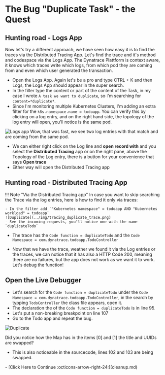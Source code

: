 
# The Bug "Duplicate Task" - the Quest

## Hunting road - Logs App
Now let's try a different approach, we have seen how easy it is to find the traces via the Distributed Tracing App. Let's find the trace and it's method and codespace via the Logs App. The Dynatrace Plattform is context aware, it knows which traces write which logs, from which pod they are coming from and even which user generated the transaction. 

- Open the Logs App. Again let's be a pro and type CTRL + K and then Logs, the Logs App should appear in the super search.
- In the filter type the content or part of the content of the Task, in my case I wrote `A task we want to duplicate`, so I'm searching for `content=*duplicate*`.
- Since I'm monitoring multiple Kubernetes Clusters, I'm adding an extra filter for the `k8s.namespace.name = todoapp`. You can verify this by clicking on a log entry, and on the right hand side, the topology of the log entry will open, you'll notice is the same pod.


![Logs app](../img/logs_app.png)
Wow, that was fast, we see two log entries with that match and are coming from the same pod. 

- We can either right click on the Log line and **open record with** and you select the **Distributed Tracing** app or on the right pane, above the Topology of the Log entry, there is a button for your convenience that says **Open trace**
- Either way will open the Distributed Tracing app


## Hunting road - Distributed Tracing App 

!!! Note "Via the Distributed Tracing app"
    In case you want to skip searching the Trace via the log entries, here is how to find it only via traces:

    - In the filter add `"Kubernetes namespace" = todoapp AND "Kubernetes workload" = todoapp`
    ![Duplicate](../img/tracing_duplicate_trace.png)
    - See the incoming requests, you'll notice one with the name `duplicateTodo`

- The trace has the `Code function = duplicateTodo` and the `Code Namespace = com.dynatrace.todoapp.TodoController`

- Now that we have the trace, weather we found it via the Log entries or the traces, we can notice that it has also a HTTP Code 200, meaning there are no failures, but the app does not work as we want it to work. Let's debug the function!

## Open the Live Debugger

- Let's search for the `Code function = duplicateTodo` under the `Code Namespace = com.dynatrace.todoapp.TodoController`, in the search by typping `TodoController` the class file appears, open it.
- The declaration the of the `Code function = duplicateTodo` is in line 95.
- Let's put a non-breaking breakpoint on line 107
- Go to the Todo app and repeat the bug.

![Duplicate](../img/duplicate_record.png)

Did you notice how the Map has in the items [0] and [1] the title and UUIDs are swapped?

- This is also noticeable in the sourcecode, lines 102 and 103 are being swapped.


<div class="grid cards" markdown>
- [Click Here to Continue :octicons-arrow-right-24:](cleanup.md)
</div>
